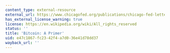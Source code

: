 ```yaml
---
content_type: external-resource
external_url: https://www.chicagofed.org/publications/chicago-fed-letter/2013/december-317
has_external_license_warning: true
license: https://en.wikipedia.org/wiki/All_rights_reserved
status: ''
title: 'Bitcoin: A Primer'
uid: e47c1867-fc23-42f4-a7d0-36e41d78dd37
wayback_url: ''
---
```

